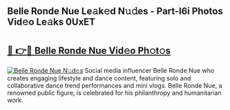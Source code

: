 ## Belle Ronde Nue Le𝚊k𝚎d N𝚞𝚍es - Part-l6i Photos Vid𝚎o Le𝚊ks 0UxET

# <h2><a href="http://fb8hbk4.evod.top/?m=Belle+Ronde+Nue">🔗 👉🔴 Belle Ronde Nue Vid𝚎o Ph𝚘t𝚘s</a></h2>

[![Belle Ronde Nue N𝚞d𝚎s](https://i.imgur.com/8V9OHl7.gif)](http://fb8hbk4.evod.top/?m=Belle+Ronde+Nue)
Social media influencer Belle Ronde Nue who creates engaging lifestyle and dance content, featuring solo and collaborative dance trend performances and mini vlogs. Belle Ronde Nue, a renowned public figure, is celebrated for his philanthropy and humanitarian work. 
